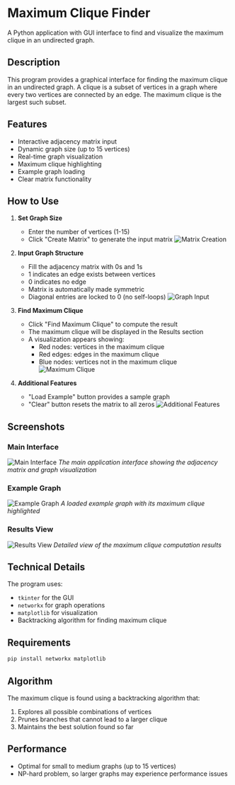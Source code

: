 # Maximum Clique Finder

A Python application with GUI interface to find and visualize the maximum clique in an undirected graph.

## Description

This program provides a graphical interface for finding the maximum clique in an undirected graph. A clique is a subset of vertices in a graph where every two vertices are connected by an edge. The maximum clique is the largest such subset.

## Features

- Interactive adjacency matrix input
- Dynamic graph size (up to 15 vertices)
- Real-time graph visualization
- Maximum clique highlighting
- Example graph loading
- Clear matrix functionality

## How to Use

1. **Set Graph Size**
   - Enter the number of vertices (1-15)
   - Click "Create Matrix" to generate the input matrix
   ![Matrix Creation](images/matrix-creation.jpg)

2. **Input Graph Structure**
   - Fill the adjacency matrix with 0s and 1s
   - 1 indicates an edge exists between vertices
   - 0 indicates no edge
   - Matrix is automatically made symmetric
   - Diagonal entries are locked to 0 (no self-loops)
   ![Graph Input](images/graph-input.jpg)

3. **Find Maximum Clique**
   - Click "Find Maximum Clique" to compute the result
   - The maximum clique will be displayed in the Results section
   - A visualization appears showing:
     - Red nodes: vertices in the maximum clique
     - Red edges: edges in the maximum clique
     - Blue nodes: vertices not in the maximum clique
   ![Maximum Clique](images/max-clique-result.jpg)

4. **Additional Features**
   - "Load Example" button provides a sample graph
   - "Clear" button resets the matrix to all zeros
   ![Additional Features](images/max-clique-result.jpg)

## Screenshots

### Main Interface
![Main Interface](images/matrix-creation.jpg)
*The main application interface showing the adjacency matrix and graph visualization*

### Example Graph
![Example Graph](images/graph-input.jpg)
*A loaded example graph with its maximum clique highlighted*

### Results View
![Results View](images/max-clique-result.jpg)
*Detailed view of the maximum clique computation results*

## Technical Details

The program uses:
- `tkinter` for the GUI
- `networkx` for graph operations
- `matplotlib` for visualization
- Backtracking algorithm for finding maximum clique

## Requirements

```python
pip install networkx matplotlib
```

## Algorithm

The maximum clique is found using a backtracking algorithm that:
1. Explores all possible combinations of vertices
2. Prunes branches that cannot lead to a larger clique
3. Maintains the best solution found so far

## Performance

- Optimal for small to medium graphs (up to 15 vertices)
- NP-hard problem, so larger graphs may experience performance issues
